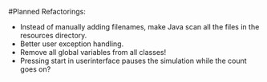 #Planned Refactorings:
* Instead of manually adding filenames, make Java scan all the files in the resources directory.
* Better user exception handling. 
* Remove all global variables from all classes!
* Pressing start in userinterface pauses the simulation while the count goes on?
